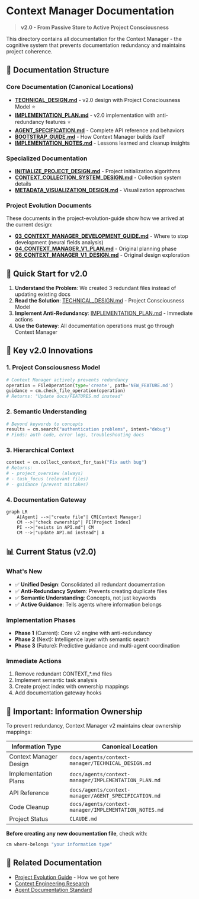 # Context Manager Documentation

> **v2.0 - From Passive Store to Active Project Consciousness**

This directory contains all documentation for the Context Manager - the cognitive system that prevents documentation redundancy and maintains project coherence.

## 📁 Documentation Structure

### Core Documentation (Canonical Locations)
- **[TECHNICAL_DESIGN.md](TECHNICAL_DESIGN.md)** - v2.0 design with Project Consciousness Model ⭐
- **[IMPLEMENTATION_PLAN.md](IMPLEMENTATION_PLAN.md)** - v2.0 implementation with anti-redundancy features ⭐
- **[AGENT_SPECIFICATION.md](AGENT_SPECIFICATION.md)** - Complete API reference and behaviors
- **[BOOTSTRAP_GUIDE.md](BOOTSTRAP_GUIDE.md)** - How Context Manager builds itself
- **[IMPLEMENTATION_NOTES.md](IMPLEMENTATION_NOTES.md)** - Lessons learned and cleanup insights

### Specialized Documentation
- **[INITIALIZE_PROJECT_DESIGN.md](INITIALIZE_PROJECT_DESIGN.md)** - Project initialization algorithms
- **[CONTEXT_COLLECTION_SYSTEM_DESIGN.md](CONTEXT_COLLECTION_SYSTEM_DESIGN.md)** - Collection system details
- **[METADATA_VISUALIZATION_DESIGN.md](METADATA_VISUALIZATION_DESIGN.md)** - Visualization approaches

### Project Evolution Documents
These documents in the project-evolution-guide show how we arrived at the current design:
- **[03_CONTEXT_MANAGER_DEVELOPMENT_GUIDE.md](../../project-evolution-guide/03_CONTEXT_MANAGER_DEVELOPMENT_GUIDE.md)** - Where to stop development (neural fields analysis)
- **[04_CONTEXT_MANAGER_V1_PLAN.md](../../project-evolution-guide/04_CONTEXT_MANAGER_V1_PLAN.md)** - Original planning phase
- **[06_CONTEXT_MANAGER_V1_DESIGN.md](../../project-evolution-guide/06_CONTEXT_MANAGER_V1_DESIGN.md)** - Original design exploration

## 🎯 Quick Start for v2.0

1. **Understand the Problem**: We created 3 redundant files instead of updating existing docs
2. **Read the Solution**: [TECHNICAL_DESIGN.md](TECHNICAL_DESIGN.md) - Project Consciousness Model
3. **Implement Anti-Redundancy**: [IMPLEMENTATION_PLAN.md](IMPLEMENTATION_PLAN.md) - Immediate actions
4. **Use the Gateway**: All documentation operations must go through Context Manager

## 🔑 Key v2.0 Innovations

### 1. Project Consciousness Model
```python
# Context Manager actively prevents redundancy
operation = FileOperation(type='create', path='NEW_FEATURE.md')
guidance = cm.check_file_operation(operation)
# Returns: "Update docs/FEATURES.md instead"
```

### 2. Semantic Understanding
```python
# Beyond keywords to concepts
results = cm.search("authentication problems", intent="debug")
# Finds: auth code, error logs, troubleshooting docs
```

### 3. Hierarchical Context
```python
context = cm.collect_context_for_task("Fix auth bug")
# Returns:
# - project_overview (always)
# - task_focus (relevant files)
# - guidance (prevent mistakes)
```

### 4. Documentation Gateway
```mermaid
graph LR
    A[Agent] -->|"create file"| CM[Context Manager]
    CM -->|"check ownership"| PI[Project Index]
    PI -->|"exists in API.md"| CM
    CM -->|"update API.md instead"| A
```

## 📊 Current Status (v2.0)

### What's New
- ✅ **Unified Design**: Consolidated all redundant documentation
- ✅ **Anti-Redundancy System**: Prevents creating duplicate files
- ✅ **Semantic Understanding**: Concepts, not just keywords
- ✅ **Active Guidance**: Tells agents where information belongs

### Implementation Phases
- **Phase 1** (Current): Core v2 engine with anti-redundancy
- **Phase 2** (Next): Intelligence layer with semantic search
- **Phase 3** (Future): Predictive guidance and multi-agent coordination

### Immediate Actions
1. Remove redundant CONTEXT_*.md files
2. Implement semantic task analysis
3. Create project index with ownership mappings
4. Add documentation gateway hooks

## 🚨 Important: Information Ownership

To prevent redundancy, Context Manager v2 maintains clear ownership mappings:

| Information Type | Canonical Location |
|-----------------|-------------------|
| Context Manager Design | `docs/agents/context-manager/TECHNICAL_DESIGN.md` |
| Implementation Plans | `docs/agents/context-manager/IMPLEMENTATION_PLAN.md` |
| API Reference | `docs/agents/context-manager/AGENT_SPECIFICATION.md` |
| Code Cleanup | `docs/agents/context-manager/IMPLEMENTATION_NOTES.md` |
| Project Status | `CLAUDE.md` |

**Before creating any new documentation file**, check with:
```bash
cm where-belongs "your information type"
```

## 🔗 Related Documentation

- [Project Evolution Guide](../../project-evolution-guide/) - How we got here
- [Context Engineering Research](../../research/simple/docs/CONTEXT_ENGINEERING_INSIGHTS.md)
- [Agent Documentation Standard](../../project-evolution-guide/07_AGENT_DOCUMENTATION_STANDARD.md)